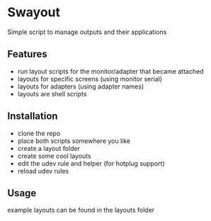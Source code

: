 # Swayout
Simple script to manage outputs and their applications

## Features
* run layout scripts for the monitor/adapter that became attached
* layouts for specific screens (using monitor serial)
* layouts for adapters (using adapter names)
* layouts are shell scripts

## Installation
* clone the repo
* place both scripts somewhere you like
* create a layout folder
* create some cool layouts
* edit the udev rule and helper (for hotplug support)
* reload udev rules

## Usage
example layouts can be found in the layouts folder


